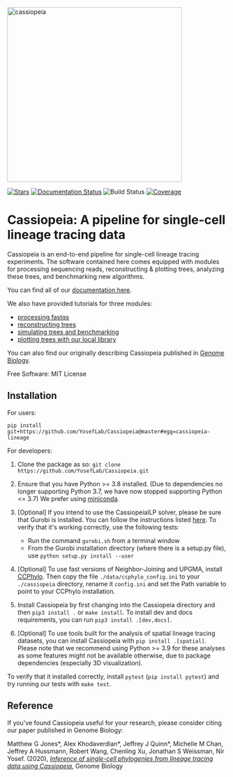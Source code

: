 <img src="https://github.com/YosefLab/cassiopeia/blob/master/docs/_static/logo.png?raw=true" width="400" alt="cassiopeia">

[![Stars](https://img.shields.io/github/stars/YosefLab/cassiopeia?logo=GitHub&color=yellow)](https://github.com/YosefLab/cassiopeia/stargazers)
[![Documentation Status](https://readthedocs.org/projects/cassiopeia/badge/?version=latest)](https://cassiopeia.readthedocs.io/en/stable/?badge=stable)
![Build
Status](https://github.com/YosefLab/cassiopeia/workflows/cassiopeia/badge.svg)
[![Coverage](https://codecov.io/gh/YosefLab/cassiopeia/branch/master/graph/badge.svg)](https://codecov.io/gh/YosefLab/cassiopeia)

Cassiopeia: A pipeline for single-cell lineage tracing data
=============================================================

Cassiopeia is an end-to-end pipeline for single-cell lineage tracing experiments.
The software contained here comes equipped with modules for processing sequencing reads,
reconstructing & plotting trees, analyzing these trees, and benchmarking new algorithms.

You can find all of our [documentation here](https://cassiopeia-lineage.readthedocs.io/en/latest/index.html).

We also have provided tutorials for three modules:

- [processing fastqs](https://github.com/YosefLab/Cassiopeia/blob/master/notebooks/preprocess.ipynb)
- [reconstructing trees](https://github.com/YosefLab/Cassiopeia/blob/master/notebooks/reconstruct.ipynb)
- [simulating trees and benchmarking](https://github.com/YosefLab/Cassiopeia/blob/master/notebooks/benchmark.ipynb)
- [plotting trees with our local library](https://github.com/YosefLab/Cassiopeia/blob/master/notebooks/local_plotting.ipynb)


You can also find our originally describing Cassiopeia published in [Genome Biology](https://genomebiology.biomedcentral.com/articles/10.1186/s13059-020-02000-8).

Free Software: MIT License

Installation
--------------

For users:

```
pip install git+https://github.com/YosefLab/Cassiopeia@master#egg=cassiopeia-lineage
```

For developers:

1. Clone the package as so: ``git clone https://github.com/YosefLab/Cassiopeia.git``

2. Ensure that you have Python >= 3.8 installed. (Due to dependencies no longer supporting Python 3.7, we have now stopped supporting Python <= 3.7) We prefer using [miniconda](https://docs.conda.io/en/latest/miniconda.html).

3. [Optional] If you intend to use the CassiopeiaILP solver, please be sure that Gurobi is installed. You can follow the instructions listed [here](http://www.gurobi.com/academia/for-universities). To verify that it's working correctly, use the following tests:
    * Run the command ``gurobi.sh`` from a terminal window
    * From the Gurobi installation directory (where there is a setup.py file), use ``python setup.py install --user``

4. [Optional] To use fast versions of Neighbor-Joining and UPGMA, install [CCPhylo](https://bitbucket.org/genomicepidemiology/ccphylo/src/master/). Then copy the file `./data/ccphylo_config.ini` to your `./cassiopeia` directory, rename it `config.ini` and set the Path variable to point to your CCPhylo installation.

5. Install Cassiopeia by first changing into the Cassiopeia directory and then `pip3 install .` or `make install`. To install dev and docs requirements, you can run `pip3 install .[dev,docs]`.

6. [Optional] To use tools built for the analysis of spatial lineage tracing datasets, you can install Cassiopeia with `pip install .[spatial]`. Please note that we recommend using Python >= 3.9 for these analyses as some features might not be available otherwise, due to package dependencies (especially 3D visualization).

To verify that it installed correctly, install `pytest` (`pip install pytest`) and try running our tests with `make test`.

Reference
----------------------

If you've found Cassiopeia useful for your research, please consider citing our paper published in Genome Biology:


Matthew G Jones*, Alex Khodaverdian*, Jeffrey J Quinn*, Michelle M Chan, Jeffrey A Hussmann, Robert Wang, Chenling Xu, Jonathan S Weissman, Nir Yosef. (2020), [*Inference of single-cell phylogenies from lineage tracing data using Cassiopeia*](https://genomebiology.biomedcentral.com/articles/10.1186/s13059-020-02000-8), Genome Biology

